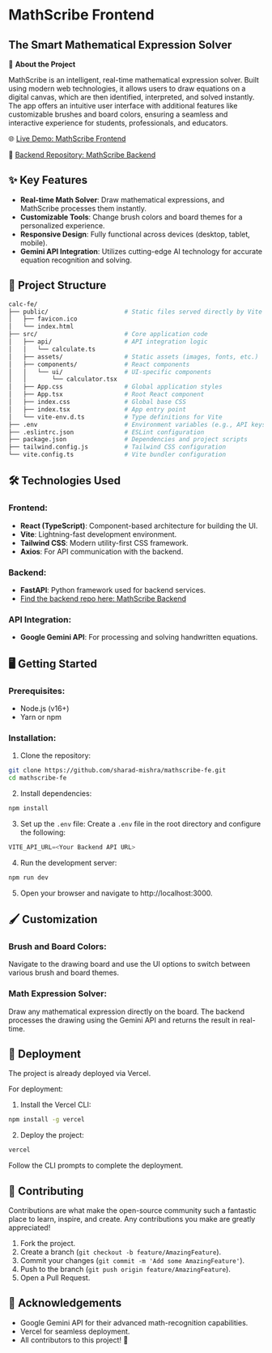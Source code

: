# MathScribe Frontend

## The Smart Mathematical Expression Solver

🚀 **About the Project**

MathScribe is an intelligent, real-time mathematical expression solver. Built using modern web technologies, it allows users to draw equations on a digital canvas, which are then identified, interpreted, and solved instantly. The app offers an intuitive user interface with additional features like customizable brushes and board colors, ensuring a seamless and interactive experience for students, professionals, and educators.

🌐 [Live Demo: MathScribe Frontend](link-to-live-demo)

🔗 [Backend Repository: MathScribe Backend](link-to-backend-repo)

## ✨ Key Features

- **Real-time Math Solver**: Draw mathematical expressions, and MathScribe processes them instantly.
- **Customizable Tools**: Change brush colors and board themes for a personalized experience.
- **Responsive Design**: Fully functional across devices (desktop, tablet, mobile).
- **Gemini API Integration**: Utilizes cutting-edge AI technology for accurate equation recognition and solving.

## 📂 Project Structure

```bash
calc-fe/
├── public/                     # Static files served directly by Vite
│   ├── favicon.ico
│   └── index.html
├── src/                        # Core application code
│   ├── api/                    # API integration logic
│   │   └── calculate.ts
│   ├── assets/                 # Static assets (images, fonts, etc.)
│   ├── components/             # React components
│   │   └── ui/                 # UI-specific components
│   │       └── calculator.tsx
│   ├── App.css                 # Global application styles
│   ├── App.tsx                 # Root React component
│   ├── index.css               # Global base CSS
│   ├── index.tsx               # App entry point
│   └── vite-env.d.ts           # Type definitions for Vite
├── .env                        # Environment variables (e.g., API keys)
├── .eslintrc.json              # ESLint configuration
├── package.json                # Dependencies and project scripts
├── tailwind.config.js          # Tailwind CSS configuration
└── vite.config.ts              # Vite bundler configuration
```

## 🛠️ Technologies Used

### Frontend:
- **React (TypeScript)**: Component-based architecture for building the UI.
- **Vite**: Lightning-fast development environment.
- **Tailwind CSS**: Modern utility-first CSS framework.
- **Axios**: For API communication with the backend.

### Backend:
- **FastAPI**: Python framework used for backend services.
- [Find the backend repo here: MathScribe Backend](link-to-backend-repo)

### API Integration:
- **Google Gemini API**: For processing and solving handwritten equations.

## 🖥️ Getting Started

### Prerequisites:
- Node.js (v16+)
- Yarn or npm

### Installation:

1. Clone the repository:
```bash
git clone https://github.com/sharad-mishra/mathscribe-fe.git
cd mathscribe-fe
```

2. Install dependencies:
```bash
npm install
```

3. Set up the `.env` file: Create a `.env` file in the root directory and configure the following:
```javascript
VITE_API_URL=<Your Backend API URL>
```

4. Run the development server:
```bash
npm run dev
```

5. Open your browser and navigate to http://localhost:3000.

## 🖌️ Customization

### Brush and Board Colors:
Navigate to the drawing board and use the UI options to switch between various brush and board themes.

### Math Expression Solver:
Draw any mathematical expression directly on the board. The backend processes the drawing using the Gemini API and returns the result in real-time.

## 🚀 Deployment

The project is already deployed via Vercel.

For deployment:

1. Install the Vercel CLI:
```bash
npm install -g vercel
```

2. Deploy the project:
```bash
vercel
```

Follow the CLI prompts to complete the deployment.

## 🤝 Contributing

Contributions are what make the open-source community such a fantastic place to learn, inspire, and create. Any contributions you make are greatly appreciated!

1. Fork the project.
2. Create a branch (`git checkout -b feature/AmazingFeature`).
3. Commit your changes (`git commit -m 'Add some AmazingFeature'`).
4. Push to the branch (`git push origin feature/AmazingFeature`).
5. Open a Pull Request.


## 🎉 Acknowledgements

- Google Gemini API for their advanced math-recognition capabilities.
- Vercel for seamless deployment.
- All contributors to this project! 💙
